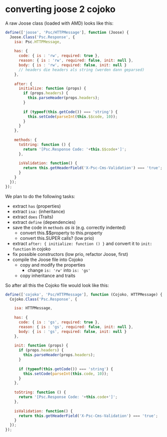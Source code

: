 # converting joose 2 cojoko

A raw Joose class (loaded with AMD) looks like this:

```javascript
define(['joose', 'Psc/HTTPMessage'], function (Joose) {
  Joose.Class('Psc.Response', {
    isa: Psc.HTTPMessage,
  
    has: {
      code: { is : 'rw', required: true },
      reason: { is : 'rw', required: false, init: null },
      body: { is : 'rw', required: false, init: null }
      // headers die headers als string (werden dann geparsed)
    },
    
    after: {
      initialize: function (props) {
        if (props.headers) {
          this.parseHeader(props.headers);
        }
        
        if (typeof(this.getCode()) === 'string') {
          this.setCode(parseInt(this.$$code, 10));
        }
      }
    },
  
    methods: {
      toString: function () {
        return '[Psc.Response Code: '+this.$$code+']';
      },
      
      isValidation: function() {
        return this.getHeaderField('X-Psc-Cms-Validation') === 'true';
      }
    }
  });
});
```

We plan to do the following tasks:

  * extract `has`  (properties)
  * extract `isa:` (inheritance)
  * extract `does` (Traits)
  * extract `define` (dependencies)
  * save the code in `methods`  _as is_ (e.g. correctly indented)
    * convert this.$$property to this.property
    * convert this.SUPER calls? (low prio)
  * extract `after: { initialize: function () }` and convert it to `init: function` in cojoko
  * fix possible constructors (low prio, refactor Joose, first)
  * compile the Joose file into Cojoko
    * copy and modify the properties
      * change `is: 'rw'` into `is: 'gs'`
    * copy inheritance and traits

So after all this the Cojoko file would look like this:

```javascript
define(['cojoko', 'Psc/HTTPMessage'], function (Cojoko, HTTPMessage) {
  Cojoko.Class('Psc.Response', {

    isa: HTTPMessage,
  
    has: {
      code: { is : 'gs', required: true },
      reason: { is : 'gs', required: false, init: null },
      body: { is : 'gs', required: false, init: null }
    },
    
    init: function (props) {
      if (props.headers) {
        this.parseHeader(props.headers);
      }
        
      if (typeof(this.getCode()) === 'string') {
        this.setCode(parseInt(this.code, 10));
      }
    },
  
    toString: function () {
      return '[Psc.Response Code: '+this.code+']';
    },
      
    isValidation: function() {
      return this.getHeaderField('X-Psc-Cms-Validation') === 'true';
    }
  });
});
```
